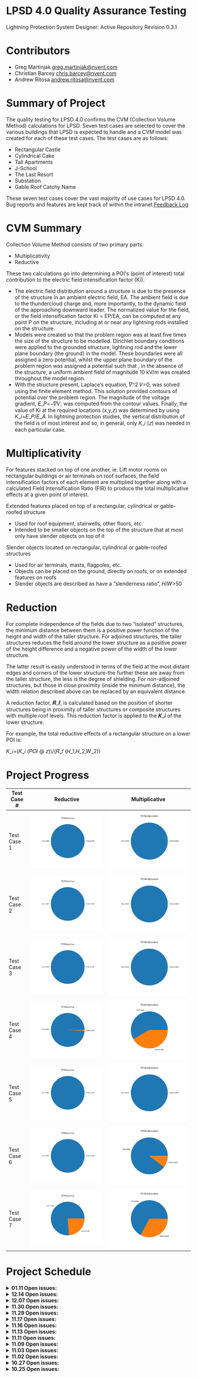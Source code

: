 # LPSD 4.0 Quality Assurance Testing
Lightning Protection System Designer: Active Repository
Revision 0.3.1

# Contributors
- Greg Martinjak <greg.martinjak@nvent.com>
- Christian Barcey <chris.barcey@nvent.com>
- Andrew Ritosa <andrew.ritosa@nvent.com>

# Summary of Project
The quality testing for LPSD 4.0 confirms the CVM (Collection Volume Method) calculations for LPSD.  Seven test cases are selected to cover the various buildings that LPSD is expected to handle and a CVM model was created for each of these test cases.  The test cases are as follows:

- Rectangular Castle
- Cylindrical Cake
- Tall Apartments
- J-School
- The Last Resort
- Substation
- Gable Roof Catchy Name

These seven test cases cover the vast majority of use cases for LPSD 4.0.
Bug reports and features are kept track of within the intranet [Feedback Log](https://nventco.sharepoint.com/sites/Web12/Teams1/EFS/E19_02/Shared%20Documents/Forms/AllItems.aspx?RootFolder=%2Fsites%2FWeb12%2FTeams1%2FEFS%2FE19%5F02%2FShared%20Documents%2FUser%20Acceptance%20Testing)

# CVM Summary
Collection Volume Method consists of two primary parts:
- Multiplicativity
- Reductive

These two calculations go into determining a POI's (point of interest) total contribution to the electric field intensification factor (Ki).
- The electric field distribution around a structure is due to the presence of the structure in an ambient electric field, EA. The ambient field is due to the thundercloud charge and, more importantly, to the dynamic field of the approaching downward leader. The normalized value for the field, or the field intensification factor Ki = EP/EA, can be computed at any point P on the structure, including at or near any lightning rods installed on the structure. 
- Models were created so that the problem region was at least five times the size of the structure to be modelled. Dirichlet boundary conditions were applied to the grounded structure, lightning rod and the lower plane boundary (the ground) in the model. These boundaries were all assigned a zero potential, whilst the upper plane boundary of the problem region was assigned a potential such that , in the absence of the structure, a uniform ambient field of magnitude 10 kV/m was created throughout the model region. 
- With the structure present, Laplace’s equation, 𝛻^2 𝑉=0, was solved using the finite element method. This solution provided contours of potential over the problem region. The magnitude of the voltage gradient, 𝐸_𝑃=−𝛻𝑉, was computed from the contour values. Finally, the value of Ki at the required locations (x,y,z) was determined by using 𝐾_𝑖=𝐸_𝑃/𝐸_𝐴. In lightning protection studies, the vertical distribution of the field is of most interest and so, in general, only 𝐾_𝑖 (𝑧) was needed in each particular case.

# Multiplicativity
For features stacked on top of one another, ie. Lift motor rooms on rectangular buildings or air terminals on roof surfaces, the field intensification factors of each element are multiplied together along with a calculated Field Intensification Ratio (FIR) to produce the total multiplicative effects at a given point of interest.

Extended features placed on top of a rectangular, cylindrical or gable-roofed structure
- Used for roof equipment, stairwells, other floors, etc. 
- Intended to be smaller objects on the top of the structure that at most only have slender objects on top of it

Slender objects located on rectangular, cylindrical or gable-roofed structures
- Used for air terminals, masts, flagpoles, etc.
- Objects can be placed on the ground, directly on roofs, or on extended features on roofs
- Slender objects are described as have a “slenderness ratio”,  𝐻/𝑊>50

# Reduction
For complete independence of the fields due to two “isolated” structures, the minimum distance between them is a positive power function of the height and width of the taller structure. For adjoined structures, the taller structures reduces the field around the lower structure as a positive power of the height difference and a negative power of the width of the lower structure. 

The latter result is easily understood in terms of the field at the most distant edges and corners of the lower structure-the further these are away from the taller structure, the less is the degree of shielding. For non-adjoined structures, but those in close proximity (inside the minimum distance), the width relation described above can be replaced by an equivalent distance.

A reduction factor, 𝑹_𝒇, is calculated based on the position of shorter structures being in proximity of taller structures or composite structures with multiple roof levels. This reduction factor is applied to the 𝑲_𝒊 of the lower structure.

For example, the total reductive effects of a rectangular structure on a lower POI is:

𝐾_𝑖=(𝐾_𝑖 (𝑃𝑂𝐼 @ 𝑧))/(𝑅_𝑓 (𝐻_1,𝐻_2,𝑊_2))

# Project Progress

| Test Case #  | Reductive | Multiplicative |
| ------------- | ------------- | ------------- |
| Test Case 1  | ![Test case 1](https://github.com/nventefs/LPSD/blob/main/Test%20Case%20-%201/TC1_Reductive_Chart.png?raw=true)  |![Test case 1](https://github.com/nventefs/LPSD/blob/main/Test%20Case%20-%201/TC1_Multiplicative_Chart.png?raw=true)
| Test Case 2  | ![Test case 2](https://github.com/nventefs/LPSD/blob/main/Test%20Case%20-%202/TC2_Reductive_Chart.png?raw=true)  |![Test case 2](https://github.com/nventefs/LPSD/blob/main/Test%20Case%20-%202/TC2_Multiplicative_Chart.png?raw=true)
| Test Case 3  | ![Test case 3](https://github.com/nventefs/LPSD/blob/main/Test%20Case%20-%203/TC3_Reductive_Chart.png?raw=true)  |![Test case 3](https://github.com/nventefs/LPSD/blob/main/Test%20Case%20-%203/TC3_Multiplicative_Chart.png?raw=true)
| Test Case 4  | ![Test case 4](https://github.com/nventefs/LPSD/blob/main/Test%20Case%20-%204/TC4_Reductive_Chart.png?raw=true)  |![Test case 4](https://github.com/nventefs/LPSD/blob/main/Test%20Case%20-%204/TC4_Multiplicative_Chart.png?raw=true)
| Test Case 5  | ![Test case 5](https://github.com/nventefs/LPSD/blob/main/Test%20Case%20-%205/TC5_Reductive_Chart.png?raw=true)  |![Test case 5](https://github.com/nventefs/LPSD/blob/main/Test%20Case%20-%205/TC5_Multiplicative_Chart.png?raw=true)
| Test Case 6  | ![Test case 6](https://github.com/nventefs/LPSD/blob/main/Test%20Case%20-%206/TC6_Reductive_Chart.png?raw=true)  |![Test case 6](https://github.com/nventefs/LPSD/blob/main/Test%20Case%20-%206/TC6_Multiplicative_Chart.png?raw=true)
| Test Case 7  | ![Test case 7](https://github.com/nventefs/LPSD/blob/main/Test%20Case%20-%207/TC7_Reductive_Chart.png?raw=true)  |![Test case 7](https://github.com/nventefs/LPSD/blob/main/Test%20Case%20-%207/TC7_Multiplicative_Chart.png?raw=true)

# Project Schedule

<details>
  <summary><b>01.11 Open issues:</b></summary>
  
### Reductive/Multiplicative
- Reductive report completed and reviewed briefly with Graitec/ASTI
- Report to be sent for final approval
- Multiplicative report on-hold until bug fixes with multiplicative TC5, TC7
- TC6 multiplicative analysis needs updated code for multiple building influence calculations
- TC6 multiplicative analysis is currently being done manually in excel and may not be required for code updates
- Updated flowchart for multiplicative for gable roofs, finishing up some analysis before scheduling a meeting with Carlo & Ron to review

### Production SFDC issue
- We implemented suggested change but no change to SFDC//LPSD interaction

### Air terminal verification
- Code pushed to production, issue resolved

</details>

<details>
  <summary><b>12.14 Open issues:</b></summary>
  
### Reductive/Multiplicative
- Reductive report completed and reviewed briefly with Graitec/ASTI
- Report to be sent for final approval
- Multiplicative report on-hold until bug fixes with multiplicative TC5, TC7
- TC6 multiplicative analysis needs updated code for multiple building influence calculations
- TC6 multiplicative analysis is currently being done manually in excel and may not be required for code updates

### Air terminal verification
- Code pushed to production, issue resolved

</details>

<details>
  <summary><b>12.07 Open issues:</b></summary>

### Reductive/Multiplicative
- Reductive report completed and approved by nVent
- Multiplicative report in process
- Awaiting push for correction on extended points with awnings underneath
- Multiplicative report to be finalized after push and sent out for approval

### Air terminal verification
- Last step is to verify angle of protection and other air terminal values to finalize S3000 and provide approval for production

</details>

<details>
  <summary><b>11.30 Open issues:</b></summary>

### Reductive/Multiplicative
- Looks good at first glance
- Reductive report update by end of week
- Multiplicative review within 3 weeks

### Issue 204
- Issue resolved, the issue was a local hardware issue (Laptop non-functional)

## Other
- Bug in pulling in new components into the revit family folder
- Found components, terminals, bases that were unable to be found before

### Debug prompt
- Carlo implemented a debug prompt allowing for json data to be pulled instantly by the user
- CTRL+ALT+Q is the hotkey to get to the debug prompt

</details>
<details>
  <summary><b>11.29 Open issues:</b></summary>

### Minimum Width
- Carlo fixed minimum width calculations and verified every level for each project
- Carlo applied the proper sublevels to the seven test cases 

### Reductive/Multiplicative
- Ran through results from .json files sent by Carlo
- As a cursory glance there appears to be additional issues from the changes made that will need to be evaluated

</details>

<details>
  <summary><b>11.17 Open issues:</b></summary>

### Issue 193 [Feature]
- Meeting with Matt and Ruud to begin scope document
- Ruud to take the lead on determining the design guidelines per IEC 62305

### Issue 194
- Unable to acquire project # at the moment since LPSD login is down

### Issue 196 [Feature]
- Matt leading the design requirements for the metric template
- Scope document in progress

</details>

<details>
  <summary><b>11.16 Open issues:</b></summary>

### Issue 193 [Feature]
- Angle protection is resolved when using terminals, mesh protection is not resolved
- No analysis results on mesh when no terminals are used
- Angle protection is not resolved when not using terminals
- Mesh method was never setup for use with POIs
- Need to create SOW to add Mesh method analysis with the use of POIs
- The same analysis method should be included to the SOW for angle protection

### Issue 194 
- Ruud to send project # to Carlo for review
- Greg to send feedback log file to Carlo and highlight issue 194

### Issue 203 [Feature]
- Flyout sets default
- The initial settings greatly impact the analysis of the model
- SOW to be created to add a button/functionality 
- Hotfix to use new option functionality to change the analysis method

### minWidth
- Analyze form tool spheres need to be assigned to a level
- Vertical points will have levels again
- Boundary conditions will look for POIs at z<level_z

### User roles
- Role comes from BIM360
- Region will assign people to projects by default based on region
- Administrator role controls access in BIM360
- The role for external administrator doesn't exist
- The template does allow for various restrictions in BIM360
- "Customized Administrator Role"
- Logging in with Autodesk ID allows for restrictions

</details>

<details>
  <summary><b>11.13 Open issues:</b></summary>

    ### minWidth
    - Carlo sent a fix for minWidth including Test Case 2 with a fail-safe catch for infinite loops on the forge side
    - New minWidth issue found where levels are not including bounding boxes of levels above
    - Had phone call with Carlo and Ron to determine root cause and look at fixes
    - Possible issue with Equation 3: B or Equation 5: L
</details>

<details>
  <summary><b>11.11 Open issues:</b></summary>

### minWidth
- Carlo sent a fix for minWidth excluding Test Case 2 where there is a risk of an infinite loop

</details>
<details>
  <summary><b>11.09 Open issues:</b></summary>

### minWidth
- Carlo will determine next steps with minWidth

### Test Case 6F
- Reductive calculations accurate
- Multiplicative calculations 'accurate' but minWidth an issue

### Feedback Log
- Carlo to check Issue 197
- Carlo to check Issue 193
- Issues 199, 198 resolved
- Matt & Greg to follow up on Issues 192, 194

### SOW - LT Maintenance
- Sebastion to provide starting location for Long Term Maintenance Support

</details>

<details>
  <summary><b>11.03 Open issues:</b></summary>

### minWidth
- Found major bug with determining minWidth that prevents proper multiplicative calculations
- Reached out to ASTI/Graitec and asked for a phone call

### Test Case 6F
- Multiplicative calculation issue resolved
- minWidth issue opened

</details>

<details>
  <summary><b>11.02 Open issues:</b></summary>

### Test Case 6F
- .JSON file received and analyzed
- Reductive and multiplicative charts to be created
- Issue with Greg's multiplicative calculation needs to be resolved

### Issue 194
- Carlo wants to look into this more
- Graitec was added to the project

### Issue 199
- Graitec/ASTI explained that if you zoom in, you can see that the ridge-line to the left of the terminal is showing red
- Root cause found to be that POIs were not placed in the proper locations
- End result was confirmed

### Multiplicative General
- Greg working on resolving code issues in calculating Multiplicative on our side

### Other
- Graitec/ASTI working on new update

</details>
<details>
  <summary><b>10.27 Open issues:</b></summary>

### Test Case 6F
- Carlo provided new code to allow for TC6F to run
- TC6F has been ran and I need to request JSON file from Carlo

### Layer Visibility
- This issue appears resolved as of last push

### Multiplicative
- Greg has worked through all multiplicative values from JSON files on TC1-TC7 excluding 6
- There appears to be some issues on TC7 with the multiplicative flowchart
- There appears to be some issues on TC2 with the cylindrical calculations

</details>

<details>
  <summary><b>10.25 Open issues:</b></summary>

### Test Case 6F
- Model is uploaded and active
- POIs are placed on model
- Model is analyzed
- Analysis is not correct and needs attention
- Email sent to Carlo explaining the issue
- Carlo hasn't looked at the air terminals not providing a CV

### Layer Visibility
- Carlo figured out a primary issue for layers bypassing the visibility toggle when regenerating
- The issue is expected to be resolved by 11.02

### Multiplicative
- Greg is working through multiplicative analysis of all test cases
- All multiplicative test cases are expected to be analyzed by end of this week

</details>